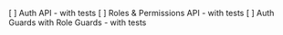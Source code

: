 [ ] Auth API - with tests
[ ] Roles & Permissions API - with tests
[ ] Auth Guards with Role Guards - with tests